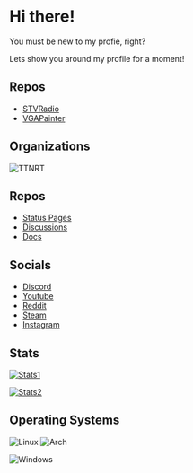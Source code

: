 # Hi there!
You must be new to my profie, right?

Lets show you around my profile for a moment!

## Repos
- [STVRadio](https://github.com/SSP6904/STVRadio)
- [VGAPainter](https://github.com/SSP6904/VGAPainter)

## Organizations
![TTNRT](https://avatars.githubusercontent.com/u/103219889?s=200&v=4)
## Repos
- [Status Pages](https://github.com/TTNRT/StatusPage)
- [Discussions](https://github.com/orgs/TTNRT/discussions)
- [Docs](https://github.com/TTNRT/ttdocs)

## Socials
- [Discord](https://discord.gg/ghcf3M5Xnq)
- [Youtube](https://www.youtube.com/channel/UC3Is6u3hFiIhc5glfOUJLOA)
- [Reddit](https://www.reddit.com/user/Agile_Professional83)
- [Steam](https://steamcommunity.com/profiles/76561199164190916/)
- [Instagram](https://www.instagram.com/shau.n4028/?hl=en)


## Stats
[![Stats1](https://github-readme-stats.vercel.app/api?username=SSP6904&show_icons=true)](https://github.com/SSP6904/) <br />

[![Stats2](https://github-readme-stats.vercel.app/api/top-langs/?username=SSP6904&layout=compact)](https://github.com/SSP6904)

## Operating Systems
![Linux](https://img.shields.io/badge/Linux-FCC624?style=for-the-badge&logo=linux&logoColor=black) ![Arch](https://img.shields.io/badge/Arch%20Linux-1793D1?logo=arch-linux&logoColor=fff&style=for-the-badge)

![Windows](https://img.shields.io/badge/Windows-0078D6?style=for-the-badge&logo=windows&logoColor=white)
